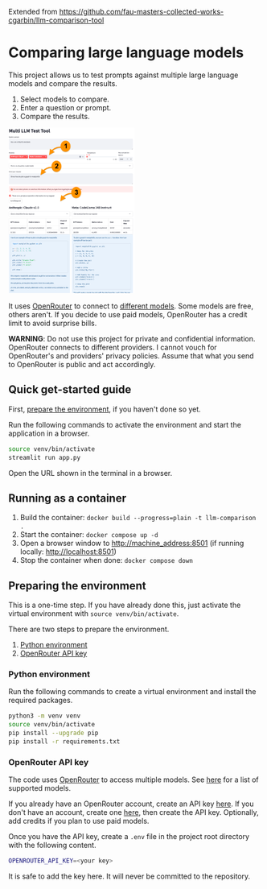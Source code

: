Extended from https://github.com/fau-masters-collected-works-cgarbin/llm-comparison-tool


# Comparing large language models

This project allows us to test prompts against multiple large language models and compare the results.

1. Select models to compare.
1. Enter a question or prompt.
1. Compare the results.

<!-- markdownlint-disable MD033 -->
<img src="pics/overview.png" alt="Overview" width="250"/>

It uses [OpenRouter](https://openrouter.ai/) to connect to [different models](https://openrouter.ai/docs#models). Some models are free, others aren't. If you decide to use paid models, OpenRouter has a credit limit to avoid surprise bills.

**WARNING**: Do not use this project for private and confidential information. OpenRouter connects to different providers. I cannot vouch for OpenRouter's and providers' privacy policies. Assume that what you send to OpenRouter is public and act accordingly.

## Quick get-started guide

First, [prepare the environment](#preparing-the-environment), if you haven't done so yet.

Run the following commands to activate the environment and start the application in a browser.

```bash
source venv/bin/activate
streamlit run app.py
```

Open the URL shown in the terminal in a browser.

## Running as a container

1. Build the container: `docker build --progress=plain -t llm-comparison .`
2. Start the container: `docker compose up -d`
3. Open a browser window to <http://machine_address:8501> (if running locally: <http://localhost:8501>)
4. Stop the container when done: `docker compose down`

## Preparing the environment

This is a one-time step. If you have already done this, just activate the virtual environment with `source venv/bin/activate`.

There are two steps to prepare the environment.

1. [Python environment](#python-environment)
1. [OpenRouter API key](#openrouter-api-key)

### Python environment

Run the following commands to create a virtual environment and install the required packages.

```bash
python3 -m venv venv
source venv/bin/activate
pip install --upgrade pip
pip install -r requirements.txt
```

### OpenRouter API key

The code uses [OpenRouter](https://openrouter.ai/) to access multiple models. See [here](https://openrouter.ai/docs#models) for a list of supported models.

If you already have an OpenRouter account, create an API key [here](https://openrouter.ai/keys). If you don't have an account, create one [here](https://openrouter.ai/), then create the API key. Optionally, add credits if you plan to use paid models.

Once you have the API key, create a `.env` file in the project root directory with the following content.

```bash
OPENROUTER_API_KEY=<your key>
```

It is safe to add the key here. It will never be committed to the repository.
